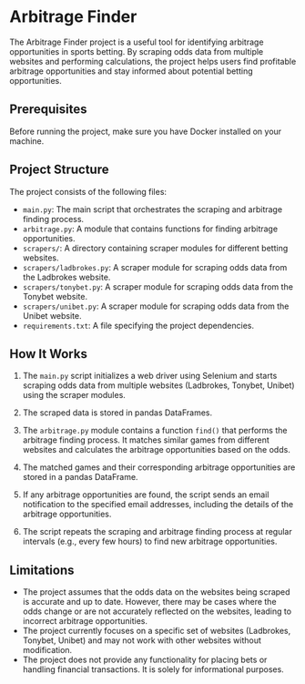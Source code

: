 # Arbitrage Finder

The Arbitrage Finder project is a useful tool for identifying arbitrage opportunities in sports betting. By scraping odds data from multiple websites and performing calculations, the project helps users find profitable arbitrage opportunities and stay informed about potential betting opportunities. 

## Prerequisites

Before running the project, make sure you have Docker installed on your machine.

## Project Structure

The project consists of the following files:

- `main.py`: The main script that orchestrates the scraping and arbitrage finding process.
- `arbitrage.py`: A module that contains functions for finding arbitrage opportunities.
- `scrapers/`: A directory containing scraper modules for different betting websites.
- `scrapers/ladbrokes.py`: A scraper module for scraping odds data from the Ladbrokes website.
- `scrapers/tonybet.py`: A scraper module for scraping odds data from the Tonybet website.
- `scrapers/unibet.py`: A scraper module for scraping odds data from the Unibet website.
- `requirements.txt`: A file specifying the project dependencies.

## How It Works

1. The `main.py` script initializes a web driver using Selenium and starts scraping odds data from multiple websites (Ladbrokes, Tonybet, Unibet) using the scraper modules.

2. The scraped data is stored in pandas DataFrames.

3. The `arbitrage.py` module contains a function `find()` that performs the arbitrage finding process. It matches similar games from different websites and calculates the arbitrage opportunities based on the odds.

4. The matched games and their corresponding arbitrage opportunities are stored in a pandas DataFrame.

5. If any arbitrage opportunities are found, the script sends an email notification to the specified email addresses, including the details of the arbitrage opportunities.

6. The script repeats the scraping and arbitrage finding process at regular intervals (e.g., every few hours) to find new arbitrage opportunities.

## Limitations

- The project assumes that the odds data on the websites being scraped is accurate and up to date. However, there may be cases where the odds change or are not accurately reflected on the websites, leading to incorrect arbitrage opportunities.
- The project currently focuses on a specific set of websites (Ladbrokes, Tonybet, Unibet) and may not work with other websites without modification.
- The project does not provide any functionality for placing bets or handling financial transactions. It is solely for informational purposes.

